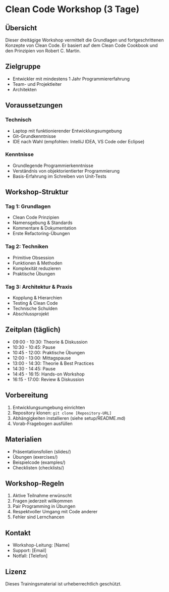 # Clean Code Workshop (3 Tage)

## Übersicht
Dieser dreitägige Workshop vermittelt die Grundlagen und fortgeschrittenen Konzepte von Clean Code. Er basiert auf dem Clean Code Cookbook und den Prinzipien von Robert C. Martin.

## Zielgruppe
- Entwickler mit mindestens 1 Jahr Programmiererfahrung
- Team- und Projektleiter
- Architekten

## Voraussetzungen
### Technisch
- Laptop mit funktionierender Entwicklungsumgebung
- Git-Grundkenntnisse
- IDE nach Wahl (empfohlen: IntelliJ IDEA, VS Code oder Eclipse)

### Kenntnisse
- Grundlegende Programmierkenntnisse
- Verständnis von objektorientierter Programmierung
- Basis-Erfahrung im Schreiben von Unit-Tests

## Workshop-Struktur

### Tag 1: Grundlagen
- Clean Code Prinzipien
- Namensgebung & Standards
- Kommentare & Dokumentation
- Erste Refactoring-Übungen

### Tag 2: Techniken
- Primitive Obsession
- Funktionen & Methoden
- Komplexität reduzieren
- Praktische Übungen

### Tag 3: Architektur & Praxis
- Kopplung & Hierarchien
- Testing & Clean Code
- Technische Schulden
- Abschlussprojekt

## Zeitplan (täglich)
- 09:00 - 10:30: Theorie & Diskussion
- 10:30 - 10:45: Pause
- 10:45 - 12:00: Praktische Übungen
- 12:00 - 13:00: Mittagspause
- 13:00 - 14:30: Theorie & Best Practices
- 14:30 - 14:45: Pause
- 14:45 - 16:15: Hands-on Workshop
- 16:15 - 17:00: Review & Diskussion

## Vorbereitung
1. Entwicklungsumgebung einrichten
2. Repository klonen: `git clone [Repository-URL]`
3. Abhängigkeiten installieren (siehe setup/README.md)
4. Vorab-Fragebogen ausfüllen

## Materialien
- Präsentationsfolien (slides/)
- Übungen (exercises/)
- Beispielcode (examples/)
- Checklisten (checklists/)

## Workshop-Regeln
1. Aktive Teilnahme erwünscht
2. Fragen jederzeit willkommen
3. Pair Programming in Übungen
4. Respektvoller Umgang mit Code anderer
5. Fehler sind Lernchancen

## Kontakt
- Workshop-Leitung: [Name]
- Support: [Email]
- Notfall: [Telefon]

## Lizenz
Dieses Trainingsmaterial ist urheberrechtlich geschützt. 
